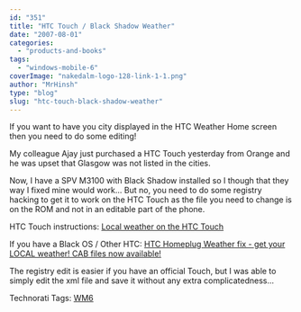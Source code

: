 ```yaml
---
id: "351"
title: "HTC Touch / Black Shadow Weather"
date: "2007-08-01"
categories: 
  - "products-and-books"
tags: 
  - "windows-mobile-6"
coverImage: "nakedalm-logo-128-link-1-1.png"
author: "MrHinsh"
type: "blog"
slug: "htc-touch-black-shadow-weather"
---
```


If you want to have you city displayed in the HTC Weather Home screen then you need to do some editing!

My colleague Ajay just purchased a HTC Touch yesterday from Orange and he was upset that Glasgow was not listed in the cities.

Now, I have a SPV M3100 with Black Shadow installed so I though that they way I fixed mine would work... But no, you need to do some registry hacking to get it to work on the HTC Touch as the file you need to change is on the ROM and not in an editable part of the phone.

HTC Touch instructions: [Local weather on the HTC Touch](http://blog.commsconsulting.co.uk/2007/07/26/local-weather-on-the-htc-touch/ "Local weather on the HTC Touch")

If you have a Black OS / Other HTC: [HTC Homeplug Weather fix - get your LOCAL weather! CAB files now available!](http://forum.xda-developers.com/showthread.php?t=319187 "HTC Homeplug Weather fix - get your LOCAL weather! CAB files now available!")

The registry edit is easier if you have an official Touch, but I was able to simply edit the xml file and save it without any extra complicatedness...

Technorati Tags: [WM6](http://technorati.com/tags/WM6)



